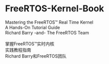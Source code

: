 # FreeRTOS-Kernel-Book
Mastering the FreeRTOS™ Real Time Kernel<br>
A Hands-On Tutorial Guide<br>
Richard Barry -and- The FreeRTOS Team<br>
<br>
掌握FreeRTOS™实时内核<br>
实践教程指南<br>
Richard Barry和FreeRTOS团队
